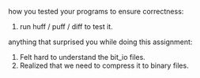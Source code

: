 how you tested your programs to ensure correctness:
1. run huff / puff / diff to test it.

anything that surprised you while doing this assignment:
1. Felt hard to understand the bit_io files.
2. Realized that we need to compress it to binary files.